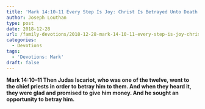 ```yaml
---
title: 'Mark 14:10-11 Every Step Is Joy: Christ Is Betrayed Unto Death For Us'
author: Joseph Louthan
type: post
date: 2018-12-28
url: /family-devotions/2018-12-28-mark-14-10-11-every-step-is-joy-christ-will-be-betrayed-unto-death.md/
categories:
  - Devotions
tags:
  - 'Devotions: Mark'
draft: false
---
```

**Mark 14:10–11 Then Judas Iscariot, who was one of the twelve, went to the chief priests in order to betray him to them. And when they heard it, they were glad and promised to give him money. And he sought an opportunity to betray him.**
